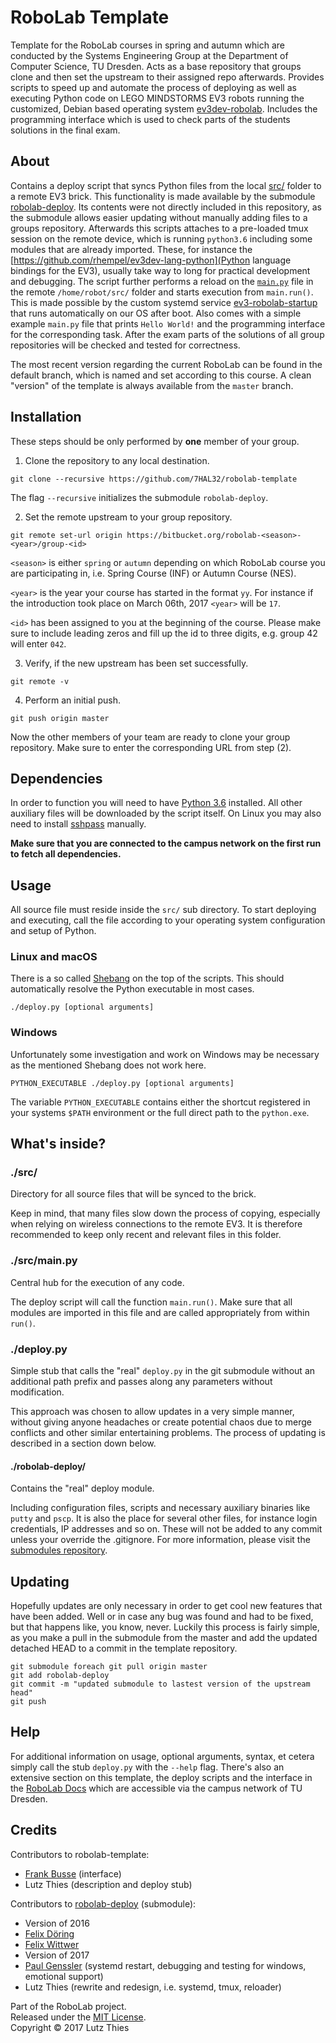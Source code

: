 # RoboLab Template

Template for the RoboLab courses in spring and autumn which are conducted by the Systems Engineering Group at the Department of Computer Science, TU Dresden. Acts as a base repository that groups clone and then set the upstream to their assigned repo afterwards. Provides scripts to speed up and automate the process of deploying as well as executing Python code on LEGO MINDSTORMS EV3 robots running the customized, Debian based operating system [ev3dev-robolab](https://github.com/7HAL32/ev3dev-robolab). Includes the programming interface which is used to check parts of the students solutions in the final exam.

## About

Contains a deploy script that syncs Python files from the local [src/](/src/) folder to a remote EV3 brick. This functionality is made available by the submodule [robolab-deploy](https://github.com/7HAL32/robolab-deploy). Its contents were not directly included in this repository, as the submodule allows easier updating without manually adding files to a groups repository. Afterwards this scripts attaches to a pre-loaded tmux session on the remote device, which is running `python3.6` including some modules that are already imported. These, for instance the [https://github.com/rhempel/ev3dev-lang-python](Python language bindings for the EV3), usually take way to long for practical development and debugging. The script further performs a reload on the [`main.py`](/src/main.py) file in the remote `/home/robot/src/` folder and starts execution from `main.run()`. This is made possible by the custom systemd service [ev3-robolab-startup](https://github.com/7HAL32/ev3-robolab-startup) that runs automatically on our OS after boot. Also comes with a simple example `main.py` file that prints `Hello World!` and the programming interface for the corresponding task. After the exam parts of the solutions of all group repositories will be checked and tested for correctness.

The most recent version regarding the current RoboLab can be found in the default branch, which is named and set according to this course. A clean "version" of the template is always available from the `master` branch.

## Installation

These steps should be only performed by **one** member of your group.

1. Clone the repository to any local destination.

  ```
  git clone --recursive https://github.com/7HAL32/robolab-template
  ```

  The flag `--recursive` initializes the submodule `robolab-deploy`.

2. Set the remote upstream to your group repository.

  ```
  git remote set-url origin https://bitbucket.org/robolab-<season>-<year>/group-<id>
  ```

  `<season>` is either `spring` or `autumn` depending on which RoboLab course you are participating in, i.e. Spring Course (INF) or Autumn Course (NES).

  `<year>` is the year your course has started in the format `yy`. For instance if the introduction took place on March 06th, 2017 `<year>` will be `17`.

  `<id>` has been assigned to you at the beginning of the course. Please make sure to include leading zeros and fill up the id to three digits, e.g. group 42 will enter `042`.

3. Verify, if the new upstream has been set successfully.

  ```
  git remote -v
  ```

4. Perform an initial push.

  ```
  git push origin master
  ```

Now the other members of your team are ready to clone your group repository. Make sure to enter the corresponding URL from step (2).

## Dependencies

In order to function you will need to have [Python 3.6](https://www.python.org/downloads/) installed. All other auxiliary files will be downloaded by the script itself. On Linux you may also need to install [sshpass](https://gist.github.com/arunoda/7790979) manually.

**Make sure that you are connected to the campus network on the first run to fetch all dependencies.**

## Usage

All source file must reside inside the `src/` sub directory. To start deploying and executing, call the file according to your operating system configuration and setup of Python.

### Linux and macOS

There is a so called [Shebang](https://en.wikipedia.org/wiki/Shebang_(Unix)) on the top of the scripts. This should automatically resolve the Python executable in most cases.

```
./deploy.py [optional arguments]
```

### Windows

Unfortunately some investigation and work on Windows may be necessary as the mentioned Shebang does not work here.

```
PYTHON_EXECUTABLE ./deploy.py [optional arguments]
```

The variable `PYTHON_EXECUTABLE` contains either the shortcut registered in your systems `$PATH` environment or the full direct path to the `python.exe`.

## What's inside?

### ./src/

Directory for all source files that will be synced to the brick.

Keep in mind, that many files slow down the process of copying, especially when relying on wireless connections to the remote EV3. It is therefore recommended to keep only recent and relevant files in this folder.

### ./src/main.py

Central hub for the execution of any code.

The deploy script will call the function `main.run()`. Make sure that all modules are imported in this file and are called appropriately from within `run()`.

### ./deploy.py

Simple stub that calls the "real" `deploy.py` in the git submodule without an additional path prefix and passes along any parameters without modification.

This approach was chosen to allow updates in a very simple manner, without giving anyone headaches or create potential chaos due to merge conflicts and other similar entertaining problems. The process of updating is described in a section down below.

#### ./robolab-deploy/

Contains the "real" deploy module.

Including configuration files, scripts and necessary auxiliary binaries like `putty` and `pscp`. It is also the place for several other files, for instance login credentials, IP addresses and so on. These will not be added to any commit unless your override the .gitignore. For more information, please visit the [submodules repository](ttps://github.com/7HAL32/robolab-deploy).

## Updating

Hopefully updates are only necessary in order to get cool new features that have been added. Well or in case any bug was found and had to be fixed, but that happens like, you know, never. Luckily this process is fairly simple, as you make a pull in the submodule from the master and add the updated detached HEAD to a commit in the template repository.

```
git submodule foreach git pull origin master
git add robolab-deploy
git commit -m "updated submodule to lastest version of the upstream head"
git push
```

## Help

For additional information on usage, optional arguments, syntax, et cetera simply call the stub `deploy.py` with the `--help` flag. There's also an extensive section on this template, the deploy scripts and the interface in the [RoboLab Docs](http://robolab.inf.tu-dresden.de) which are accessible via the campus network of TU Dresden.

## Credits

Contributors to robolab-template:
* [Frank Busse](https://github.com/251) (interface)
* Lutz Thies (description and deploy stub)

Contributors to [robolab-deploy](ttps://github.com/7HAL32/robolab-deploy) (submodule):
* Version of 2016
 * [Felix Döring](https://github.com/h4llow3En)
 * [Felix Wittwer](https://github.com/Feliix42)
* Version of 2017
 * [Paul Genssler](https://github.com/krabo0om) (systemd restart, debugging and testing for windows, emotional support)
 * Lutz Thies (rewrite and redesign, i.e. systemd, tmux, reloader)

Part of the RoboLab project. <br/>
Released under the [MIT License](/LICENSE). <br/>
Copyright © 2017 Lutz Thies
